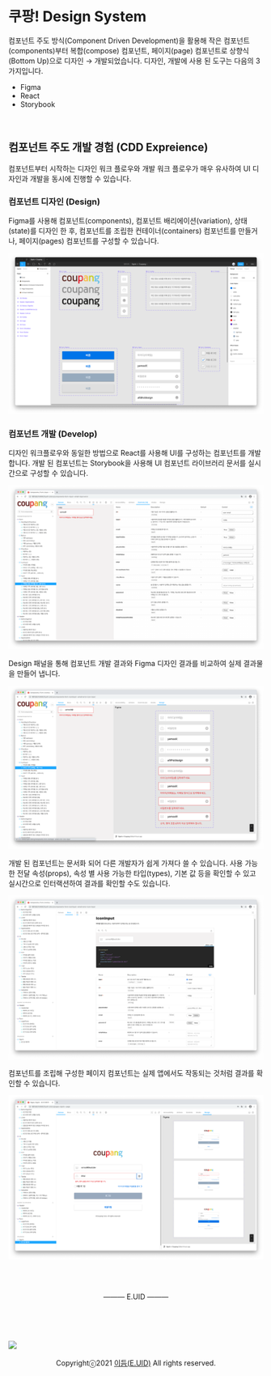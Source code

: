 # 쿠팡! Design System

컴포넌트 주도 방식(Component Driven Development)을 활용해 작은 컴포넌트(components)부터 복합(compose) 컴포넌트, 페이지(page) 컴포넌트로 상향식(Bottom Up)으로 디자인 → 개발되었습니다.
디자인, 개발에 사용 된 도구는 다음의 3가지입니다.

- Figma
- React
- Storybook

<br>

## 컴포넌트 주도 개발 경험 (CDD Expreience)

컴포넌트부터 시작하는 디자인 워크 플로우와 개발 워크 플로우가 매우 유사하여 UI 디자인과 개발을 동시에 진행할 수 있습니다.

### 컴포넌트 디자인 (Design)

Figma를 사용해 컴포넌트(components), 컴포넌트 배리에이션(variation), 상태(state)를 디자인 한 후, 컴포넌트를 조립한 컨테이너(containers) 컴포넌트를 만들거나, 페이지(pages) 컴포넌트를 구성할 수 있습니다.

![](_/coupang_00.png)

### 컴포넌트 개발 (Develop)

디자인 워크플로우와 동일한 방법으로 React를 사용해 UI를 구성하는 컴포넌트를 개발합니다. 개발 된 컴포넌트는 Storybook을 사용해 UI 컴포넌트 라이브러리 문서를 실시간으로 구성할 수 있습니다.

![](_/coupang_01.png)

Design 패널을 통해 컴포넌트 개발 결과와 Figma 디자인 결과를 비교하여 실제 결과물을 만들어 냅니다.

![](_/coupang_02.png)

개발 된 컴포넌트는 문서화 되어 다른 개발자가 쉽게 가져다 쓸 수 있습니다. 사용 가능한 전달 속성(props), 속성 별 사용 가능한 타입(types), 기본 값 등을 확인할 수 있고
실시간으로 인터랙션하여 결과를 확인할 수도 있습니다.

![](_/coupang_03.png)

컴포넌트를 조립해 구성한 페이지 컴포넌트는 실제 앱에서도 작동되는 것처럼 결과를 확인할 수 있습니다.

![](_/coupang_04.png)

<br>
<br>

<p align="center"> ——— E.UID ——— </p>

<br>
<br>
<br>

![](https://raw.githubusercontent.com/yamoo9/react-fast-campus/main/assets/cover.jpg?token=AAODZORLRDTHRI6BMG6H5KLAKHGWK)

<p align="center">Copyrightⓒ2021 <a href="https://euid.dev" target="_blank">이듬(E.UID)</a> All rights reserved.</p>
